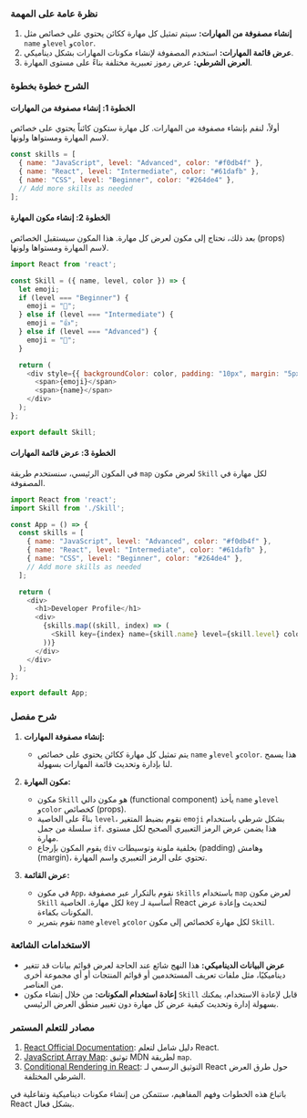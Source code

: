 ### نظرة عامة على المهمة

1. **إنشاء مصفوفة من المهارات:** سيتم تمثيل كل مهارة ككائن يحتوي على خصائص مثل `name` و`level` و`color`.
2. **عرض قائمة المهارات:** استخدم المصفوفة لإنشاء مكونات المهارات بشكل ديناميكي.
3. **العرض الشرطي:** عرض رموز تعبيرية مختلفة بناءً على مستوى المهارة.

### الشرح خطوة بخطوة

#### الخطوة 1: إنشاء مصفوفة من المهارات

أولاً، لنقم بإنشاء مصفوفة من المهارات. كل مهارة ستكون كائناً يحتوي على خصائص لاسم المهارة ومستواها ولونها.

```javascript
const skills = [
  { name: "JavaScript", level: "Advanced", color: "#f0db4f" },
  { name: "React", level: "Intermediate", color: "#61dafb" },
  { name: "CSS", level: "Beginner", color: "#264de4" },
  // Add more skills as needed
];
```

#### الخطوة 2: إنشاء مكون المهارة

بعد ذلك، نحتاج إلى مكون لعرض كل مهارة. هذا المكون سيستقبل الخصائص (props) لاسم المهارة ومستواها ولونها.

```javascript
import React from 'react';

const Skill = ({ name, level, color }) => {
  let emoji;
  if (level === "Beginner") {
    emoji = "👶";
  } else if (level === "Intermediate") {
    emoji = "👍";
  } else if (level === "Advanced") {
    emoji = "💪";
  }

  return (
    <div style={{ backgroundColor: color, padding: "10px", margin: "5px" }}>
      <span>{emoji}</span>
      <span>{name}</span>
    </div>
  );
};

export default Skill;
```

#### الخطوة 3: عرض قائمة المهارات

في المكون الرئيسي، سنستخدم طريقة `map` لعرض مكون `Skill` لكل مهارة في المصفوفة.

```javascript
import React from 'react';
import Skill from './Skill';

const App = () => {
  const skills = [
    { name: "JavaScript", level: "Advanced", color: "#f0db4f" },
    { name: "React", level: "Intermediate", color: "#61dafb" },
    { name: "CSS", level: "Beginner", color: "#264de4" },
    // Add more skills as needed
  ];

  return (
    <div>
      <h1>Developer Profile</h1>
      <div>
        {skills.map((skill, index) => (
          <Skill key={index} name={skill.name} level={skill.level} color={skill.color} />
        ))}
      </div>
    </div>
  );
};

export default App;
```

### شرح مفصل

1. **إنشاء مصفوفة المهارات:** 
   - يتم تمثيل كل مهارة ككائن يحتوي على خصائص `name` و`level` و`color`. هذا يسمح لنا بإدارة وتحديث قائمة المهارات بسهولة.

2. **مكون المهارة:**
   - مكون `Skill` هو مكون دالي (functional component) يأخذ `name` و`level` و`color` كخصائص (props).
   - بناءً على الخاصية `level`، نقوم بضبط المتغير `emoji` بشكل شرطي باستخدام سلسلة من جمل `if`. هذا يضمن عرض الرمز التعبيري الصحيح لكل مستوى مهارة.
   - يقوم المكون بإرجاع `div` بخلفية ملونة وتوسيطات (padding) وهامش (margin)، تحتوي على الرمز التعبيري واسم المهارة.

3. **عرض القائمة:**
   - في مكون `App`، نقوم بالتكرار عبر مصفوفة `skills` باستخدام `map` لعرض مكون `Skill` لكل مهارة. الخاصية `key` أساسية لـ React لتحديث وإعادة عرض المكونات بكفاءة.
   - نقوم بتمرير `name` و`level` و`color` لكل مهارة كخصائص إلى مكون `Skill`.

### الاستخدامات الشائعة

- **عرض البيانات الديناميكي:** هذا النهج شائع عند الحاجة لعرض قوائم بيانات قد تتغير ديناميكيًا، مثل ملفات تعريف المستخدمين أو قوائم المنتجات أو أي مجموعة أخرى من العناصر.
- **إعادة استخدام المكونات:** من خلال إنشاء مكون `Skill` قابل لإعادة الاستخدام، يمكنك بسهولة إدارة وتحديث كيفية عرض كل مهارة دون تغيير منطق العرض الرئيسي.

### مصادر للتعلم المستمر

1. [React Official Documentation](https://reactjs.org/docs/getting-started.html): دليل شامل لتعلم React.
2. [JavaScript Array Map](https://developer.mozilla.org/en-US/docs/Web/JavaScript/Reference/Global_Objects/Array/map): توثيق MDN لطريقة `map`.
3. [Conditional Rendering in React](https://reactjs.org/docs/conditional-rendering.html): التوثيق الرسمي لـ React حول طرق العرض الشرطي المختلفة.

باتباع هذه الخطوات وفهم المفاهيم، ستتمكن من إنشاء مكونات ديناميكية وتفاعلية في React بشكل فعال.